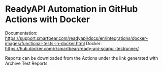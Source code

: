 # ReadyAPI Automation in GitHub Actions with Docker
Documentation: https://support.smartbear.com/readyapi/docs/en/integrations/docker-images/functional-tests-in-docker.html
Docker: https://hub.docker.com/r/smartbear/ready-api-soapui-testrunner/

Reports can be downloaded from the Actions under the link generated with Archive Test Reports

